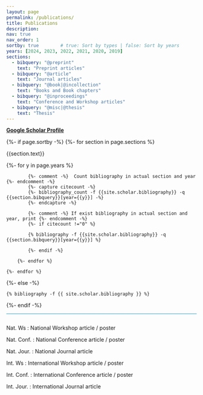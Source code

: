 ```yaml
---
layout: page
permalink: /publications/
title: Publications
description: 
nav: true
nav_order: 1
sortby: true        # true: Sort by types | false: Sort by years
years: [2024, 2023, 2022, 2021, 2020, 2019]
sections:
  - bibquery: "@preprint"
    text: "Preprint articles"
  - bibquery: "@article"
    text: "Journal articles"
  - bibquery: "@book|@incollection"
    text: "Books and Book chapters"
  - bibquery: "@inproceedings"
    text: "Conference and Workshop articles"
  - bibquery: "@misc|@thesis"
    text: "Thesis"
---
```

<!-- _pages/publications.md -->
<div class="publications">
    <a href="https://scholar.google.com/citations?user=8LqmCjAAAAAJ"><b>Google Scholar Profile</b></a>
    <p></p>

{%- if page.sortby -%}
    {%- for section in page.sections %}
        <a id="{{section.text}}"></a>
        <p class="bibtitle">{{section.text}}</p>
        {%- for y in page.years %}

            {%- comment -%}  Count bibliography in actual section and year {%- endcomment -%}
            {%- capture citecount -%}
            {%- bibliography_count -f {{site.scholar.bibliography}} -q {{section.bibquery}}[year={{y}}] -%}
            {%- endcapture -%}

            {%- comment -%} If exist bibliography in actual section and year, print {%- endcomment -%}
            {%- if citecount !="0" %}

            {% bibliography -f {{site.scholar.bibliography}} -q {{section.bibquery}}[year={{y}}] %}

            {%- endif -%}

        {%- endfor %}

    {%- endfor %}

{%- else -%}

    {% bibliography -f {{ site.scholar.bibliography }} %}

{%- endif -%}

<p style="border-top: 1px solid #2698BA; padding-top: 1em"></p>
<p>Nat. Ws : National Workshop article / poster</p>
<p>Nat. Conf. : National Conference article / poster</p>
<p>Nat. Jour. : National Journal article</p>
<p>Int. Ws : International Workshop article / poster</p>
<p>Int. Conf. : International Conference article / poster</p>
<p>Int. Jour. : International Journal article</p>

</div>